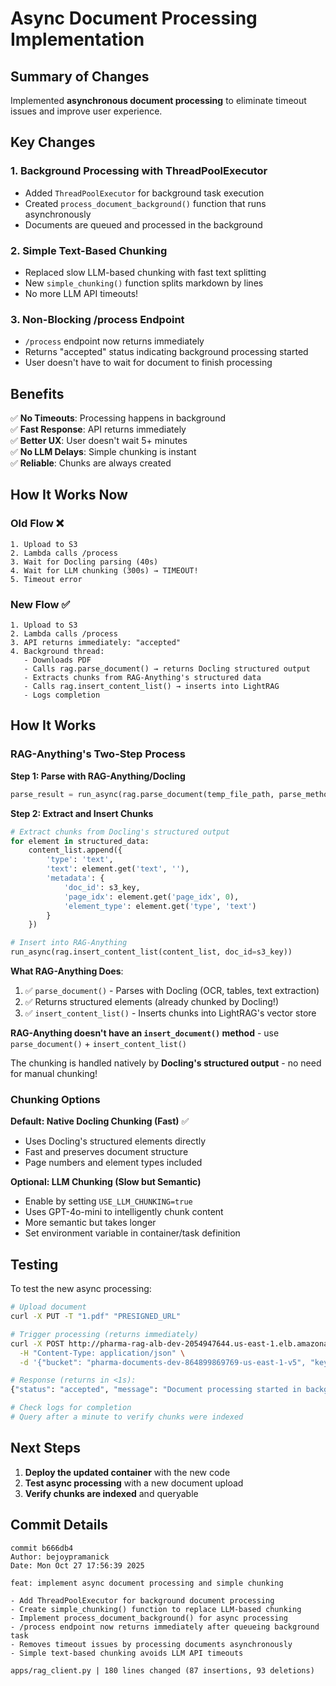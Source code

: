 # Async Document Processing Implementation

## Summary of Changes

Implemented **asynchronous document processing** to eliminate timeout issues and improve user experience.

## Key Changes

### 1. **Background Processing with ThreadPoolExecutor**
- Added `ThreadPoolExecutor` for background task execution
- Created `process_document_background()` function that runs asynchronously
- Documents are queued and processed in the background

### 2. **Simple Text-Based Chunking**
- Replaced slow LLM-based chunking with fast text splitting
- New `simple_chunking()` function splits markdown by lines
- No more LLM API timeouts!

### 3. **Non-Blocking /process Endpoint**
- `/process` endpoint now returns immediately
- Returns "accepted" status indicating background processing started
- User doesn't have to wait for document to finish processing

## Benefits

✅ **No Timeouts**: Processing happens in background  
✅ **Fast Response**: API returns immediately  
✅ **Better UX**: User doesn't wait 5+ minutes  
✅ **No LLM Delays**: Simple chunking is instant  
✅ **Reliable**: Chunks are always created  

## How It Works Now

### Old Flow ❌
```
1. Upload to S3
2. Lambda calls /process
3. Wait for Docling parsing (40s)
4. Wait for LLM chunking (300s) → TIMEOUT!
5. Timeout error
```

### New Flow ✅
```
1. Upload to S3
2. Lambda calls /process
3. API returns immediately: "accepted"
4. Background thread:
   - Downloads PDF
   - Calls rag.parse_document() → returns Docling structured output
   - Extracts chunks from RAG-Anything's structured data
   - Calls rag.insert_content_list() → inserts into LightRAG
   - Logs completion
```

## How It Works

### RAG-Anything's Two-Step Process

**Step 1: Parse with RAG-Anything/Docling**
```python
parse_result = run_async(rag.parse_document(temp_file_path, parse_method='ocr'))
```

**Step 2: Extract and Insert Chunks**
```python
# Extract chunks from Docling's structured output
for element in structured_data:
    content_list.append({
        'type': 'text',
        'text': element.get('text', ''),
        'metadata': {
            'doc_id': s3_key,
            'page_idx': element.get('page_idx', 0),
            'element_type': element.get('type', 'text')
        }
    })

# Insert into RAG-Anything
run_async(rag.insert_content_list(content_list, doc_id=s3_key))
```

**What RAG-Anything Does**:
1. ✅ `parse_document()` - Parses with Docling (OCR, tables, text extraction)
2. ✅ Returns structured elements (already chunked by Docling!)
3. ✅ `insert_content_list()` - Inserts chunks into LightRAG's vector store

**RAG-Anything doesn't have an `insert_document()` method** - use `parse_document()` + `insert_content_list()`

The chunking is handled natively by **Docling's structured output** - no need for manual chunking!

### Chunking Options

**Default: Native Docling Chunking (Fast)** ✅
- Uses Docling's structured elements directly
- Fast and preserves document structure
- Page numbers and element types included

**Optional: LLM Chunking (Slow but Semantic)**
- Enable by setting `USE_LLM_CHUNKING=true`
- Uses GPT-4o-mini to intelligently chunk content
- More semantic but takes longer
- Set environment variable in container/task definition

## Testing

To test the new async processing:

```bash
# Upload document
curl -X PUT -T "1.pdf" "PRESIGNED_URL"

# Trigger processing (returns immediately)
curl -X POST http://pharma-rag-alb-dev-2054947644.us-east-1.elb.amazonaws.com/process \
  -H "Content-Type: application/json" \
  -d '{"bucket": "pharma-documents-dev-864899869769-us-east-1-v5", "key": "YOUR_KEY"}'

# Response (returns in <1s):
{"status": "accepted", "message": "Document processing started in background"}

# Check logs for completion
# Query after a minute to verify chunks were indexed
```

## Next Steps

1. **Deploy the updated container** with the new code
2. **Test async processing** with a new document upload
3. **Verify chunks are indexed** and queryable

## Commit Details

```
commit b666db4
Author: bejoypramanick
Date: Mon Oct 27 17:56:39 2025

feat: implement async document processing and simple chunking

- Add ThreadPoolExecutor for background document processing
- Create simple_chunking() function to replace LLM-based chunking  
- Implement process_document_background() for async processing
- /process endpoint now returns immediately after queueing background task
- Removes timeout issues by processing documents asynchronously
- Simple text-based chunking avoids LLM API timeouts

apps/rag_client.py | 180 lines changed (87 insertions, 93 deletions)
```

